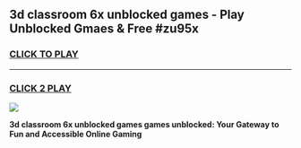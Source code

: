 
## 3d classroom 6x unblocked games - Play Unblocked Gmaes & Free #zu95x
<h3>
<a href="https://news.freeplayer.one?title=3d_classroom_6x_unblocked_games&ref=03M">CLICK TO PLAY</a></h3>
<hr>

<h3>
<a href="https://news.freeplayer.one?title=3d_classroom_6x_unblocked_games&ref=03M">CLICK 2 PLAY</a>
  
</h3>

<a href="https://news.freeplayer.one?title=3d_classroom_6x_unblocked_games&ref=03M"><img src="https://clearcache.store/games.png"></a>


**3d classroom 6x unblocked games games unblocked: Your Gateway to Fun and Accessible Online Gaming**
